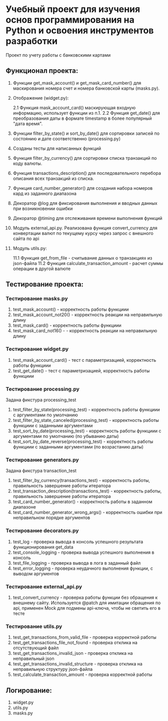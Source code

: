 # Учебный проект для изучения основ программирования на Python и освоения инструментов разработки
Проект по учету работы с банковскими картами

## Функционал проекта:
1. Функции get_mask_account() и get_mask_card_number() для маскирования номера счет и номера банковской карты (masks.py).
2. Отображение (widget.py):

   2.1 Функция mask_account_card() маскирующая входную информацию, использует функции из п.1.
   2.2 Функция get_date() для преобразования даты в формате timestamp в более популярный "дата время".
3. Функции filter_by_state() и sort_by_date() для сортировки записей по состоянию и дате соответственно (processing.py)
4. Созданы тесты для написанных функций
5. Функция filter_by_currency() для сортировки списка транзакций по коду валюты.
6. Функция transactions_description() для последовательного перебора описания всех транзакций из списка.
7. Функция card_number_generator() для создания набора номеров кард из заданного диапазона
8. Декоратор @log для фиксирования выполнения и вводных данных при возникновении ошибки
9. Декоратор @timing для отслеживания времени выполнения функций
10. Модуль external_api.py. Реализована функция convert_currency для конвертации валют по текущему курсу через запрос с внешного сайта по api
11. Модуль utils.py:

    11.1 Функция get_from_file - считывание данных о транзакциях из json-файла
    11.2 Функция calculate_transaction_amount - расчет суммы операции в другой валюте

## Тестирование проекта:
### Тестирование masks.py
1. test_mask_account() - корректность работы функциии
2. test_mask_account_not20() - корректность реакции на неправильную длину
3. test_mask_card() - корректность работы функциии
4. test_mask_card_not16() - - корректность реакции на неправильную длину

### Тестирование widget.py
1. test_mask_account_card() - тест с параметризацией, корректность работы функциии
2. test_get_date() - тест с параметризацией, корректность работы функциии

### Тестирование processing.py
Задана фикстура processing_test
1. test_filter_by_state(processing_test) - корректность работы функциии с аргументами по умолчанию
2. test_filter_by_state_canceled(processing_test) - корректность работы функциии с заданными аргументами
3. test_sort_by_date(processing_test) - корректность работы функциии с аргументами по умолчанию (по убыванию даты)
4. test_sort_by_date_reverse(processing_test) - корректность работы функциии с заданными аргументами (по возрастанию даты)

### Тестирование generators.py
Задана фикстура transaction_test
1. test_filter_by_currency(transactions_test) - корректность работы, правильность завершение работы итератора
2. test_transaction_description(transactions_test) - корректность работы, правильность завершение работы итератора
3. test_card_number_generator() - корректность работы в заданном диапазоне
4. test_card_number_generator_wrong_args() - корректность ошибки при неправильном порядке аргументов

### Тестирование decorators.py
1. test_log - проверка вывода в консоль успешного результата функционирования get_data
2. test_console_logging - проверка вывода успешного выполнения в консоль
3. test_file_logging - проверка вывода в лога в заданный файл
4. test_error_logging - проверка неудачного выполнения функции, с выводом аргументов

### Тестирование external_api.py
1. test_convert_currency - проверка работы функции без обращения к внешнему сайту. Используется @patch для имитации обращения по api, применен Mock для подмены api-ключа, чтобы не светить его в тесте

### Тестирование utils.py
1. test_get_transactions_from_valid_file - проверка корректной работы
2. test_get_transactions_file_not_found - проверка отклика на отсутствующий файл
3. test_get_transactions_invalid_json - проверка отклика на неправильный json
4. test_get_transactions_invalid_structure - проверка отклика на неправильную структуру json-файла
5. test_calculate_transaction_amount - проверка корректной работы

## Логирование:
1. widget.py
2. utils.py
3. masks.py


